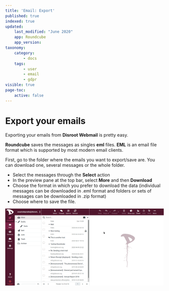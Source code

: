 ```yaml
---
title: 'Email: Export'
published: true
indexed: true
updated:
    last_modified: "June 2020"		
    app: Roundcube
    app_version:
taxonomy:
    category:
        - docs
    tags:
        - user
        - email
        - gdpr
visible: true
page-toc:
    active: false
---
```


# Export your emails

Exporting your emails from **Disroot Webmail** is pretty easy.

**Roundcube** saves the messages as singles **eml** files. **EML** is an email file format which is supported by most modern email clients.

First, go to the folder where the emails you want to export/save are. You can download one, several messages or the whole folder.

- Select the messages through the **Select** action
- In the preview pane at the top bar, select **More** and then **Download**
- Choose the format in which you prefer to download the data (individual messages can be downloaded in .eml format and folders or sets of messages can be downloaded in .zip format)
- Choose where to save the file.

![Export](en/export.gif)
